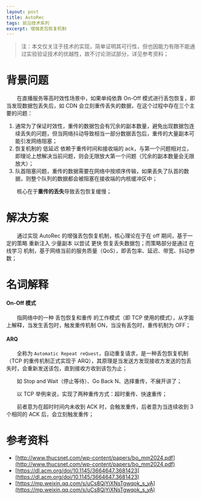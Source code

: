 ```yaml
---
layout: post
title: AutoRec
tags: 前沿技术系列
excerpt: 增强丢包恢复机制
---
```


> 注：本文仅关注于技术的实现，简单证明其可行性，但也因能力有限不能通过实验验证技术的优越性，故不讨论测试部分，详见参考资料；

# 背景问题
&emsp;&emsp;在直播服务等高时效性场景中，如果单纯依靠 On-Off 模式进行丢包恢复，即当发现数据包丢失后，如 CDN 会立刻重传丢失的数据，在这个过程中存在三个主要的问题：
1. 通常为了保证时效性，重传的数据包会有冗余的副本数量，避免出现数据包连续丢失的问题，但当网络抖动导致相当一部分数据丢包后，重传的大量副本可能引发网络阻塞；
2. 恢复机制的 低延迟 依赖于重传时间和接收端的 ack，与第一个问题相对立，即理论上想解决当前问题，则会无限放大第一个问题（冗余的副本数量会无限放大）；
3. 队首阻塞问题，重传的数据需要在网络中按顺序传输，如果丢失了队首的数据，则整个队列的数据都会被阻塞在接收端的内核缓冲区中；

&emsp;&emsp;核心在于**重传的丢失**导致丢包恢复缓慢；

# 解决方案
&emsp;&emsp;通过实现 AutoRec 的增强丢包恢复机制，核心理论在于在 off 期间，基于一定的策略 重新注入 少量副本 以尝试 更快 恢复丢失数据包；而策略部分是通过 在线学习 机制，基于网络当前的服务质量（QoS），即丢包率、延迟、带宽、抖动参数；

# 名词解释

#### On-Off 模式
&emsp;&emsp;指网络中的一种 丢包恢复和重传 的工作模式（即 TCP 使用的模式），从字面上解释，当发生丢包时，触发重传机制 ON，当没有丢包时，重传机制为 OFF；

#### ARQ
&emsp;&emsp;全称为 `Automatic Repeat reQuest`，自动重复请求，是一种丢包恢复机制（TCP 的重传机制正式实现于 ARQ），其原理是当发送方发现接收方发送的包丢失时，会重新发送该包，直到接收方收到该包为止；

&emsp;&emsp;如 Stop and Wait（停止等待）、Go Back N、选择重传，不展开讲了；

&emsp;&emsp;以 TCP 举例来说，实现了两种重传方式：超时重传、快速重传；

&emsp;&emsp;前者意为在超时时间内未收到 ACK 时，会触发重传，后者意为当连续收到 3 个相同的 ACK 后，会立刻触发重传；

# 参考资料
- [http://www.thucsnet.com/wp-content/papers/bo_mm2024.pdf](http://www.thucsnet.com/wp-content/papers/bo_mm2024.pdf)
- [https://dl.acm.org/doi/10.1145/3664647.3681423](https://dl.acm.org/doi/10.1145/3664647.3681423)
- [https://mp.weixin.qq.com/s/uCs8QjYiXNsTgwqok_s_yA](https://mp.weixin.qq.com/s/uCs8QjYiXNsTgwqok_s_yA)